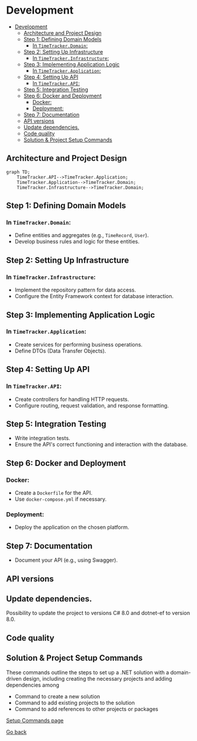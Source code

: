 # Development

- [Development](#development)
  - [Architecture and Project Design](#architecture-and-project-design)
  - [Step 1: Defining Domain Models](#step-1-defining-domain-models)
    - [In `TimeTracker.Domain`:](#in-timetrackerdomain)
  - [Step 2: Setting Up Infrastructure](#step-2-setting-up-infrastructure)
    - [In `TimeTracker.Infrastructure`:](#in-timetrackerinfrastructure)
  - [Step 3: Implementing Application Logic](#step-3-implementing-application-logic)
    - [In `TimeTracker.Application`:](#in-timetrackerapplication)
  - [Step 4: Setting Up API](#step-4-setting-up-api)
    - [In `TimeTracker.API`:](#in-timetrackerapi)
  - [Step 5: Integration Testing](#step-5-integration-testing)
  - [Step 6: Docker and Deployment](#step-6-docker-and-deployment)
    - [Docker:](#docker)
    - [Deployment:](#deployment)
  - [Step 7: Documentation](#step-7-documentation)
  - [API versions](#api-versions)
  - [Update dependencies.](#update-dependencies)
  - [Code quality](#code-quality)
  - [Solution \& Project Setup Commands](#solution--project-setup-commands)

## Architecture and Project Design

```mermaid
graph TD;
    TimeTracker.API-->TimeTracker.Application;
    TimeTracker.Application-->TimeTracker.Domain;
    TimeTracker.Infrastructure-->TimeTracker.Domain;
```

## Step 1: Defining Domain Models
### In `TimeTracker.Domain`:
- Define entities and aggregates (e.g., `TimeRecord`, `User`).
- Develop business rules and logic for these entities.

## Step 2: Setting Up Infrastructure
### In `TimeTracker.Infrastructure`:
- Implement the repository pattern for data access.
- Configure the Entity Framework context for database interaction.

## Step 3: Implementing Application Logic
### In `TimeTracker.Application`:
- Create services for performing business operations.
- Define DTOs (Data Transfer Objects).

## Step 4: Setting Up API
### In `TimeTracker.API`:
- Create controllers for handling HTTP requests.
- Configure routing, request validation, and response formatting.

## Step 5: Integration Testing
- Write integration tests.
- Ensure the API's correct functioning and interaction with the database.

## Step 6: Docker and Deployment
### Docker:
- Create a `Dockerfile` for the API.
- Use `docker-compose.yml` if necessary.

### Deployment:
- Deploy the application on the chosen platform.

## Step 7: Documentation
- Document your API (e.g., using Swagger).

## API versions

## Update dependencies.
Possibility to update the project to versions C# 8.0 and dotnet-ef to version 8.0.

## Code quality

## Solution & Project Setup Commands
These commands outline the steps to set up a .NET solution with a domain-driven design, including creating the necessary projects and adding dependencies among 
- Command to create a new solution
- Command to add existing projects to the solution
- Command to add references to other projects or packages

[Setup Commands page](solution--project-setup-commands/solution--project-setup-commands.md)


[Go back](../../README.md#development)